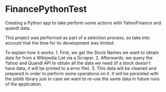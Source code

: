 # FinancePythonTest
Creating a Python app to take perform some actions with YahooFinance and quandl data.

This project was performed as part of a selection process, so take into account that the time for its development was limited.

To explain how it works:
    1. First, we get the Stock Names we want to obtain data for from a Wikipedia List via a Scraper.
    2. Afterwards, we query the Yahoo and Quandl API to obtain all the data we need (if a stock doesn't have data, it will be printed to a error file).
    3. This data will be cleaned and prepared in order to perform some operations on it. It will be persisted with the joblib library just in case we want to re-use the same data in future runs of the application.